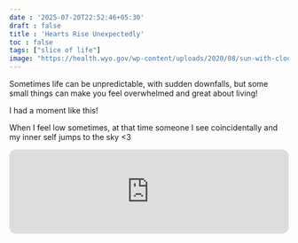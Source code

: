 ```yaml
---
date : '2025-07-20T22:52:46+05:30'
draft : false
title : 'Hearts Rise Unexpectedly'
toc : false
tags: ["slice of life"]
image: "https://health.wyo.gov/wp-content/uploads/2020/08/sun-with-cloudy-sky.jpg"
---
```



Sometimes life can be unpredictable, with sudden downfalls, but some small things can make you feel overwhelmed and great about living!

I had a moment like this!

When I feel low sometimes, at that time someone I see coincidentally and my inner self jumps to the sky <3




<iframe data-testid="embed-iframe" style="border-radius:12px" src="https://open.spotify.com/embed/track/6jyKlPGeDbWWEpvlCq5NnF?utm_source=generator" width="100%" height="152" frameBorder="0" allowfullscreen="" allow="autoplay; clipboard-write; encrypted-media; fullscreen; picture-in-picture" loading="lazy"></iframe>






<!-- Comment Section Configurations! -->
<script src="https://giscus.app/client.js"
        data-repo="mdxabu/mdxabu.github.io"
        data-repo-id="R_kgDOLs5FtQ"
        data-category="Blogs"
        data-category-id="DIC_kwDOLs5Ftc4CrYy-"
        data-mapping="pathname"
        data-strict="0"
        data-reactions-enabled="1"
        data-emit-metadata="0"
        data-input-position="top"
        data-theme="light_protanopia"
        data-lang="en"
        crossorigin="anonymous"
        async>
</script>
